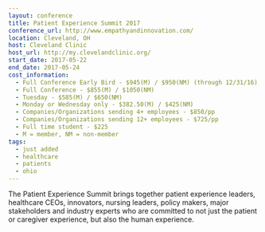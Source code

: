 ```yaml
---
layout: conference
title: Patient Experience Summit 2017
conference_url: http://www.empathyandinnovation.com/
location: Cleveland, OH
host: Cleveland Clinic
host_url: http://my.clevelandclinic.org/
start_date: 2017-05-22
end_date: 2017-05-24
cost_information:
  - Full Conference Early Bird - $945(M) / $950(NM) (through 12/31/16)
  - Full Conference - $855(M) / $1050(NM)
  - Tuesday - $585(M) / $650(NM)
  - Monday or Wednesday only - $382.50(M) / $425(NM)
  - Companies/Organizations sending 4+ employees - $850/pp
  - Companies/Organizations sending 12+ employees - $725/pp
  - Full time student - $225
  - M = member, NM = non-member
tags:
  - just added
  - healthcare
  - patients
  - ohio
---
```


The Patient Experience Summit brings together patient experience leaders, healthcare CEOs, innovators, nursing leaders, policy makers, major stakeholders and industry experts who are committed to not just the patient or caregiver experience, but also the human experience.
